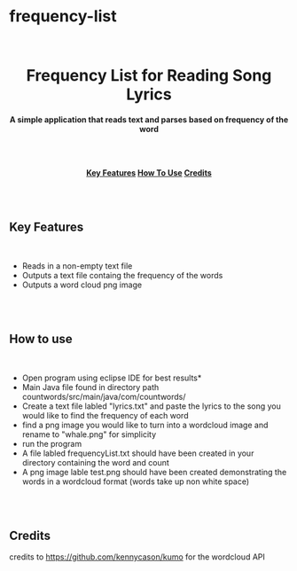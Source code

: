 # frequency-list

<h1 align="center">
  <br>
 Frequency List for Reading Song Lyrics
  <br>
</h1>

<h4 align="center">A simple application that reads text and parses based on frequency of the word
  
  <br><br>
  
  <p align="center">
  <a href="#key-features">Key Features</a>
  <a href="#how-to-use">How To Use</a>
  <a href="#credits">Credits</a>
</p>

<br><br>

## Key Features
<br>

* Reads in a non-empty text file
* Outputs a text file containg the frequency of the words
* Outputs a word cloud png image 

<br><br>


## How to use
<br>

* Open program using eclipse IDE for best results*
* Main Java file found in directory path countwords/src/main/java/com/countwords/
* Create a text file labled "lyrics.txt" and paste the lyrics to the song
  you would like to find the frequency of each word
* find a png image you would like to turn into a wordcloud image and rename to "whale.png" for simplicity
* run the program
* A file labled frequencyList.txt should have been created in your directory containing the word and count
* A png image lable test.png should have been created demonstrating the words in a wordcloud format
    (words take up non white space)
    
 <br><br>

## Credits
  credits to https://github.com/kennycason/kumo for the wordcloud API
